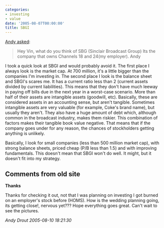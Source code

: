 ```yaml
---
categories:
- investing
- value
date: '2005-08-07T00:00:00'
title: SBGI
---
```



[Andy asked](http://kurup.org/blog/2005/08/01/quarterly-sells):

> Hey Vin, what do you think of SBG (Sinclair Broadcast Group) Its the company that owns Channels 18 and 24(my employer). Andy 

I took a quick look at SBGI and would probably avoid it. The first place I always look is the market cap. At 700 million, it's a little bigger than the companies I'm investing in. The second place I look is the balance sheet and SBGI's scares me. It has a current ratio less than 2 (current assets divided by current liabilities). This means that they don't have much leeway in paying off bills due in the next year in a worst-case scenario. More than half of their assets are intangible assets (goodwill, etc). Basically, these are considered assets in an accounting sense, but aren't tangible. Sometimes intangible assets are very valuable (for example, Coke's brand name), but usually they aren't. They also have a huge amount of debt which, although common in the broadcast industry, makes them riskier. This combination of factors makes their tangible book value negative. That means that if the company goes under for any reason, the chances of stockholders getting anything is unlikely.

Basically, I look for small companies (less than 500 million market cap), with strong balance sheets, priced cheap (P/B less than 1.5) and with improving fundamentals. This doesn't mean that SBGI won't do well. It might, but it doesn't fit into my strategy.

<div id="comment-box">
<h2>Comments from old site</h2>

<div class="one-comment">
<p><b>Thanks</b></p>
<p>
Thanks for checking it out, not that I was planning on investing I got
burned on an employer's stock before (HOMS). How is the wedding
planning going, its getting close!, nervous yet???  Hope everything
goes great. Can't wait to see the pictures.
</p>
<address class="signature">
<span class="author">Andy Drout</span>
<span class="date">2005-08-10 18:21:30</span>
</address>
</div>

</div>
